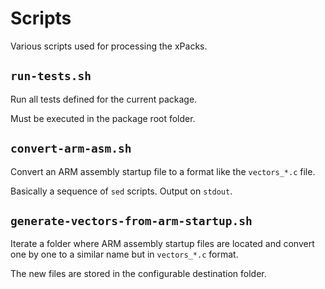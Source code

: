 # Scripts

Various scripts used for processing the xPacks.

## `run-tests.sh`

Run all tests defined for the current package.

Must be executed in the package root folder.

## `convert-arm-asm.sh`

Convert an ARM assembly startup file to a format like the `vectors_*.c` file.

Basically a sequence of `sed` scripts. Output on `stdout`.

## `generate-vectors-from-arm-startup.sh`

Iterate a folder where ARM assembly startup files are located and
convert one by one to a similar name but in `vectors_*.c` format.

The new files are stored in the configurable destination folder.
